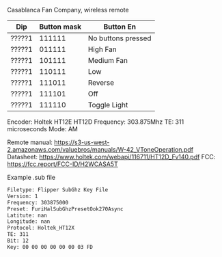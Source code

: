Casablanca Fan Company, wireless remote

| Dip    | Button mask | Button En |
| ------ | ----------- | --------- |
| ?????1 | 111111      | No buttons pressed |
| ?????1 | 011111      | High Fan |
| ?????1 | 101111      | Medium Fan |
| ?????1 | 110111      | Low |
| ?????1 | 111011      | Reverse |
| ?????1 | 111101      | Off |
| ?????1 | 111110      | Toggle Light |

Encoder: Holtek HT12E HT12D
Frequency: 303.875Mhz
TE: 311 microseconds
Mode: AM

Remote manual: https://s3-us-west-2.amazonaws.com/valuebros/manuals/W-42_VToneOperation.pdf
Datasheet: https://www.holtek.com/webapi/116711/HT12D_Fv140.pdf
FCC: https://fcc.report/FCC-ID/H2WCASA5T


Example .sub file

```txt
Filetype: Flipper SubGhz Key File
Version: 1
Frequency: 303875000
Preset: FuriHalSubGhzPresetOok270Async
Latitute: nan
Longitude: nan
Protocol: Holtek_HT12X
TE: 311
Bit: 12
Key: 00 00 00 00 00 00 03 FD
```
